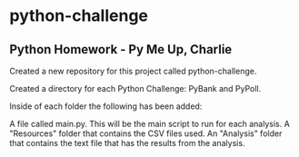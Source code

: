 # python-challenge
## Python Homework - Py Me Up, Charlie

Created a new repository for this project called python-challenge. 

Created a directory for each Python Challenge: PyBank and  PyPoll.

Inside of each folder the following has been added:

A file called main.py. This will be the main script to run for each analysis.
A "Resources" folder that contains the CSV files used.
An "Analysis" folder that contains the text file that has the results from the analysis.
